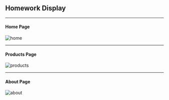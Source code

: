 ## Homework Display
<hr>

#### Home Page
![home](https://user-images.githubusercontent.com/80620802/200186723-d86b1262-dac9-4220-9d5d-837282daf2ad.png)
<hr>

#### Products Page
![products](https://user-images.githubusercontent.com/80620802/200186719-e94a3d6e-e76c-4315-9567-1904eb84d604.png)
<hr>

#### About Page
![about](https://user-images.githubusercontent.com/80620802/200186726-363a1979-8674-4807-b0ab-d744ebee7093.png)